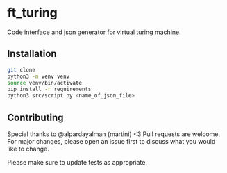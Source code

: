 
# ft_turing

Code interface and json generator for virtual turing machine.

## Installation

```bash
git clone 
python3 -m venv venv
source venv/bin/activate
pip install -r requirements
python3 src/script.py <name_of_json_file>
```

## Contributing

Special thanks to @alpardayalman (martini) <3
Pull requests are welcome. For major changes, please open an issue first
to discuss what you would like to change.

Please make sure to update tests as appropriate.
